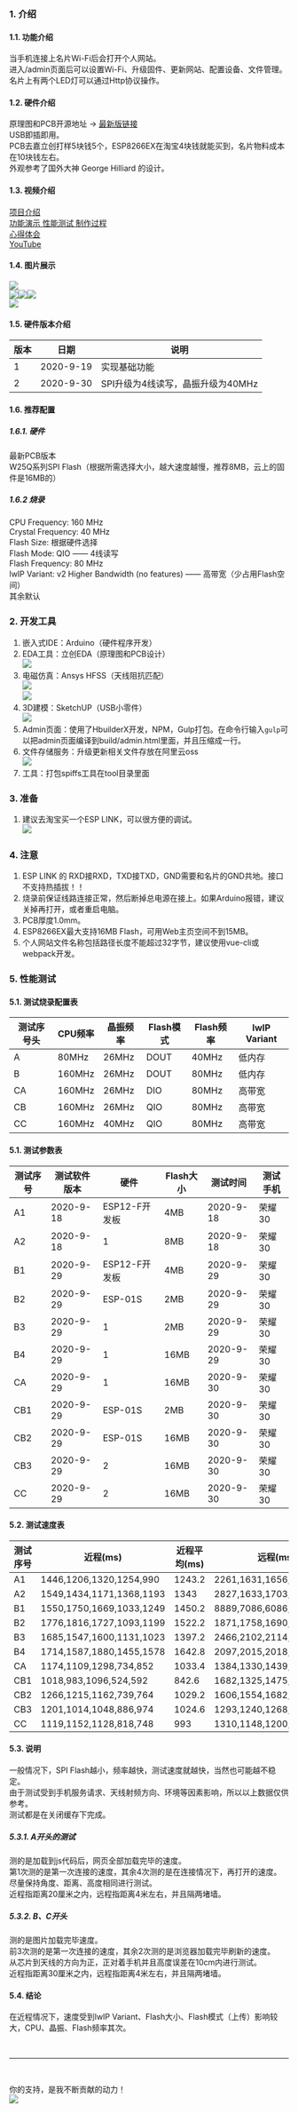 ### 1. 介绍
#### 1.1. 功能介绍
当手机连接上名片Wi-Fi后会打开个人网站。<br>
进入/admin页面后可以设置Wi-Fi、升级固件、更新网站、配置设备、文件管理。<br>
名片上有两个LED灯可以通过Http协议操作。<br>

#### 1.2. 硬件介绍
原理图和PCB开源地址 -> <a href="https://oshwhub.com/kukela/mybusinesscard" target="_blank">最新版链接</a><br>
USB即插即用。<br>
PCB去嘉立创打样5块钱5个，ESP8266EX在淘宝4块钱就能买到，名片物料成本在10块钱左右。<br>
外观参考了国外大神 George Hilliard 的设计。<br>

#### 1.3. 视频介绍
<a href="https://www.bilibili.com/video/BV18K411P7Zs/" target="_blank">项目介绍</a><br>
<a href="https://www.bilibili.com/video/BV1G54y11733/" target="_blank">功能演示 性能测试 制作过程</a><br>
<a href="https://www.bilibili.com/video/BV1wK4y1Y7S2/" target="_blank">心得体会</a><br>
<a href="https://www.youtube.com/watch?v=RA2ZFGR8FDk" target="_blank">YouTube</a><br>

#### 1.4. 图片展示
![](https://kukela-images.oss-cn-shanghai.aliyuncs.com/MyBusinessCard/js1.jpg?x-oss-process=image/resize,m_lfit,w_680)<br>
![](https://kukela-images.oss-cn-shanghai.aliyuncs.com/MyBusinessCard/js2.jpg?x-oss-process=image/resize,m_lfit,w_226)![](https://kukela-images.oss-cn-shanghai.aliyuncs.com/MyBusinessCard/js3.jpg?x-oss-process=image/resize,m_lfit,w_226)![](https://kukela-images.oss-cn-shanghai.aliyuncs.com/MyBusinessCard/js4.jpg?x-oss-process=image/resize,m_lfit,w_226)<br>
![](https://kukela-images.oss-cn-shanghai.aliyuncs.com/MyBusinessCard/g1.png?x-oss-process=image/resize,m_lfit,w_680)<br>

#### 1.5. 硬件版本介绍

| 版本 |   日期    |              说明               |
| --- | --------- | ------------------------------ |
| 1    | 2020-9-19 | 实现基础功能                     |
| 2    | 2020-9-30 | SPI升级为4线读写，晶振升级为40MHz |

#### 1.6. 推荐配置
##### 1.6.1. 硬件
最新PCB版本<br>
W25Q系列SPI Flash（根据所需选择大小，越大速度越慢，推荐8MB，云上的固件是16MB的）<br>

##### 1.6.2 烧录
CPU Frequency: 160 MHz<br>
Crystal Frequency: 40 MHz<br>
Flash Size: 根据硬件选择<br>
Flash Mode: QIO —— 4线读写<br>
Flash Frequency: 80 MHz<br>
lwIP Variant: v2 Higher Bandwidth (no features)  —— 高带宽（少占用Flash空间）<br>
其余默认<br>

### 2. 开发工具
1. 嵌入式IDE：Arduino（硬件程序开发）<br>
2. EDA工具：立创EDA（原理图和PCB设计）<br>
![](https://kukela-images.oss-cn-shanghai.aliyuncs.com/MyBusinessCard/cardx.png?x-oss-process=image/resize,m_lfit,w_680)<br>
3. 电磁仿真：Ansys HFSS（天线阻抗匹配）<br>
![](https://kukela-images.oss-cn-shanghai.aliyuncs.com/MyBusinessCard/zk1.png?x-oss-process=image/resize,m_lfit,w_640)<br>
![](https://kukela-images.oss-cn-shanghai.aliyuncs.com/MyBusinessCard/zk2.png?x-oss-process=image/resize,m_lfit,w_640)<br>
4. 3D建模：SketchUP（USB小零件）<br>
![](https://kukela-images.oss-cn-shanghai.aliyuncs.com/MyBusinessCard/b.jpg?x-oss-process=image/resize,m_lfit,w_680)<br>
5. Admin页面：使用了HbuilderX开发，NPM，Gulp打包。在命令行输入`gulp`可以把admin页面编译到build/admin.html里面，并且压缩成一行。<br>
6. 文件存储服务：升级更新相关文件存放在阿里云oss<br>
![](https://kukela-images.oss-cn-shanghai.aliyuncs.com/MyBusinessCard/up1.png?x-oss-process=image/resize,m_lfit,w_516)<br>
7. 工具：打包spiffs工具在tool目录里面<br>

### 3. 准备
1. 建议去淘宝买一个ESP LINK，可以很方便的调试。<br>
![](https://kukela-images.oss-cn-shanghai.aliyuncs.com/MyBusinessCard/esplink.png?x-oss-process=image/resize,m_lfit,w_680)<br>

### 4. 注意
1. ESP LINK 的 RXD接RXD，TXD接TXD，GND需要和名片的GND共地。接口不支持热插拔！！
2. 烧录前保证线路连接正常，然后断掉总电源在接上。如果Arduino报错，建议关掉再打开，或者重启电脑。
3. PCB厚度1.0mm。
4. ESP8266EX最大支持16MB Flash，可用Web主页空间不到15MB。
5. 个人网站文件名称包括路径长度不能超过32字节，建议使用vue-cli或webpack开发。

### 5. 性能测试
#### 5.1. 测试烧录配置表

| 测试序号头 | CPU频率 | 晶振频率 | Flash模式 | Flash频率 | lwIP Variant |
| --------- | ------- | ------- | --------- | --------- | ------------ |
| A         | 80MHz   | 26MHz   | DOUT      | 40MHz     | 低内存        |
| B         | 160MHz | 26MHz   | DOUT      | 80MHz     | 低内存        |
| CA        | 160MHz | 26MHz   | DIO       | 80MHz     | 高带宽        |
| CB        | 160MHz | 26MHz   | QIO       | 80MHz     | 高带宽        |
| CC        | 160MHz | 40MHz   | QIO       | 80MHz     | 高带宽        |

#### 5.1. 测试参数表

| 测试序号 | 测试软件版本 |     硬件      | Flash大小 |  测试时间  | 测试手机 |
| ------- | ----------- | ------------ | --------- | --------- | ------- |
| A1      | 2020-9-18   | ESP12-F开发板 | 4MB       | 2020-9-18 | 荣耀30   |
| A2      | 2020-9-18   | 1            | 8MB       | 2020-9-18 | 荣耀30   |
| B1      | 2020-9-29   | ESP12-F开发板 | 4MB       | 2020-9-29 | 荣耀30   |
| B2      | 2020-9-29   | ESP-01S      | 2MB       | 2020-9-29 | 荣耀30   |
| B3      | 2020-9-29   | 1            | 2MB       | 2020-9-29 | 荣耀30   |
| B4      | 2020-9-29   | 1            | 16MB      | 2020-9-29 | 荣耀30   |
| CA      | 2020-9-29   | 1            | 16MB      | 2020-9-30 | 荣耀30   |
| CB1     | 2020-9-29   | ESP-01S      | 2MB       | 2020-9-30 | 荣耀30   |
| CB2     | 2020-9-29   | ESP-01S      | 16MB      | 2020-9-30 | 荣耀30   |
| CB3     | 2020-9-29   | 2            | 16MB      | 2020-9-30 | 荣耀30   |
| CC      | 2020-9-29   | 2            | 16MB      | 2020-9-30 | 荣耀30   |

#### 5.2. 测试速度表

| 测试序号 |         近程(ms)         | 近程平均(ms) |         远程(ms)          | 远程平均(ms) |
| ------- | ------------------------ | ----------- | ------------------------ | ----------- |
| A1      | 1446,1206,1320,1254,990  | 1243.2      | 2261,1631,1656,2063,1785 | 1879.2      |
| A2      | 1549,1434,1171,1368,1193 | 1343        | 2827,1633,1703,1507,1479 | 1829.8      |
| B1      | 1550,1750,1669,1033,1249 | 1450.2      | 8889,7086,6086,1703,3103 | 5373.4      |
| B2      | 1776,1816,1727,1093,1199 | 1522.2      | 1871,1758,1690,1352,1330 | 1600.2      |
| B3      | 1685,1547,1600,1131,1023 | 1397.2      | 2466,2102,2114,1372,1398 | 1890.4      |
| B4      | 1714,1587,1880,1455,1578 | 1642.8      | 2097,2015,2018,1625,1620 | 1875        |
| CA      | 1174,1109,1298,734,852   | 1033.4      | 1384,1330,1439,1185,948  | 1257.2      |
| CB1     | 1018,983,1096,524,592    | 842.6       | 1682,1325,1475,918,720   | 1224        |
| CB2     | 1266,1215,1162,739,764   | 1029.2      | 1606,1554,1682,930,1205  | 1395.4      |
| CB3     | 1201,1014,1048,886,974   | 1024.6      | 1293,1240,1268,961,864   | 1125.2      |
| CC      | 1119,1152,1128,818,748   | 993         | 1310,1148,1200,771,793   | 1044.4      |

#### 5.3. 说明
一般情况下，SPI Flash越小，频率越快，测试速度就越快，当然也可能越不稳定。<br>
由于测试受到手机服务请求、天线射频方向、环境等因素影响，所以以上数据仅供参考。<br>
测试都是在关闭缓存下完成。<br>

##### 5.3.1. A开头的测试
测的是加载到js代码后，网页全部加载完毕的速度。<br>
第1次测的是第一次连接的速度，其余4次测的是在连接情况下，再打开的速度。<br>
尽量保持角度、距离、高度相同进行测试。<br>
近程指距离20厘米之内，远程指距离4米左右，并且隔两堵墙。<br>

##### 5.3.2. B、C开头
测的是图片加载完毕速度。<br>
前3次测的是第一次连接的速度，其余2次测的是浏览器加载完毕刷新的速度。<br>
从芯片到天线的方向为正，正对着手机并且高度误差在10cm内进行测试。<br>
近程指距离30厘米之内，远程指距离4米左右，并且隔两堵墙。<br>

#### 5.4. 结论
在近程情况下，速度受到lwIP Variant、Flash大小、Flash模式（上传）影响较大，CPU、晶振、Flash频率其次。<br>

<br>

****

<br>

你的支持，是我不断贡献的动力！<br>
![](https://kukela-images.oss-cn-shanghai.aliyuncs.com/globle/shoukuan.png?x-oss-process=image/resize,m_lfit,w_680)